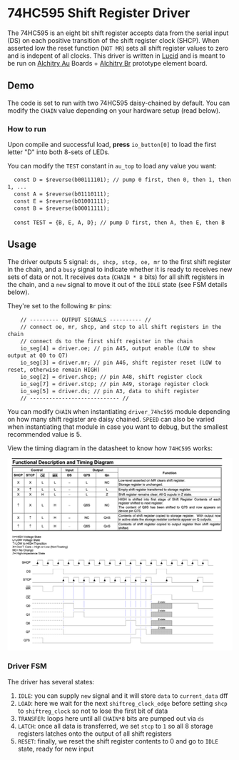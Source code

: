 # 74HC595 Shift Register Driver

The 74HC595 is an eight bit shift register accepts data from the serial input (DS) on each positive transition of the shift register clock (SHCP). When asserted low the reset function (`NOT MR`) sets all shift register values to zero and is indepent of all clocks. This driver is written in [Lucid](https://alchitry.com/lucid) and is meant to be run on [Alchitry Au](https://www.sparkfun.com/products/16527) Boards + [Alchitry Br](https://www.sparkfun.com/products/16524) prototype element board.

## Demo

The code is set to run with two 74HC595 daisy-chained by default. You can modify the `CHAIN` value depending on your hardware setup (read below).

### How to run

Upon compile and successful load, **press** `io_button[0]` to load the first letter "D" into both 8-sets of LEDs.

You can modify the `TEST` constant in `au_top` to load any value you want:

```
  const D = $reverse(b00111101); // pump 0 first, then 0, then 1, then 1, ...
  const A = $reverse(b01110111);
  const E = $reverse(b01001111);
  const B = $reverse(b00011111);

  const TEST = {B, E, A, D}; // pump D first, then A, then E, then B
```

## Usage

The driver outputs 5 signal: `ds, shcp, stcp, oe, mr` to the first shift register in the chain, and a `busy` signal to indicate whether it is ready to receives new sets of data or not. It receives `data` (`CHAIN * 8` bits) for all shift registers in the chain, and a `new` signal to move it out of the `IDLE` state (see FSM details below).

They're set to the following `Br` pins:

```
    // --------- OUTPUT SIGNALS ---------- //
    // connect oe, mr, shcp, and stcp to all shift registers in the chain
    // connect ds to the first shift register in the chain
    io_seg[4] = driver.oe; // pin A45, output enable (LOW to show output at Q0 to Q7)
    io_seg[3] = driver.mr; // pin A46, shift register reset (LOW to reset, otherwise remain HIGH)
    io_seg[2] = driver.shcp; // pin A48, shift register clock
    io_seg[7] = driver.stcp; // pin A49, storage register clock
    io_seg[5] = driver.ds; // pin A3, data to shift register
    // ---------------------------- //
```

You can modify `CHAIN` when instantiating `driver_74hc595` module depending on how many shift register are daisy chained. `SPEED` can also be varied when instantiating that module in case you want to debug, but the smallest recommended value is 5.

View the timing diagram in the datasheet to know how `74HC595` works:

![datasheet](images/timing.png)

### Driver FSM

The driver has several states:

1. `IDLE`: you can supply `new` signal and it will store `data` to `current_data` dff
2. `LOAD`: here we wait for the next `shiftreg_clock_edge` before setting `shcp` to `shiftreg_clock` so not to lose the first bit of data
3. `TRANSFER`: loops here until all `CHAIN*8` bits are pumped out via `ds`
4. `LATCH`: once all data is transferred, we set `stcp` to `1` so all 8 storage registers latches onto the output of all shift registers
5. `RESET`: finally, we reset the shift register contents to 0 and go to `IDLE` state, ready for new input
